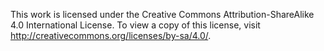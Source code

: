 This work is licensed under the Creative Commons Attribution-ShareAlike 4.0 
International License. To view a copy of this license, 
visit http://creativecommons.org/licenses/by-sa/4.0/.
